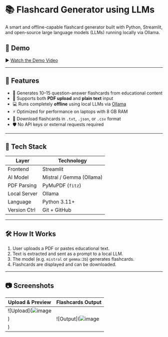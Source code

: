 # 📚 Flashcard Generator using LLMs

A smart and offline-capable flashcard generator built with Python, Streamlit, and open-source large language models (LLMs) running locally via Ollama.

## 🚀 Demo

▶️ [Watch the Demo Video](https://drive.google.com/file/d/1FW42fsWfDKKGLj3mzh0EsH86P6PZ38Ej/view?usp=sharing )

---

## 📌 Features

- 🧠 Generates 10–15 question-answer flashcards from educational content
- 📄 Supports both **PDF upload** and **plain text** input
- 💻 Runs completely **offline** using local LLMs via [Ollama](https://ollama.com)
- ⚡ Optimized for performance on laptops with 8 GB RAM
- 💾 Download flashcards in `.txt`, `.json`, or `.csv` format
- 🛡️ No API keys or external requests required

---

## 🧰 Tech Stack

| Layer        | Technology            |
|--------------|------------------------|
| Frontend     | Streamlit              |
| AI Model     | Mistral / Gemma (Ollama) |
| PDF Parsing  | PyMuPDF (`fitz`)       |
| Local Server | Ollama                 |
| Language     | Python 3.11+           |
| Version Ctrl | Git + GitHub           |

---

## 🛠️ How It Works

1. User uploads a PDF or pastes educational text.
2. Text is extracted and sent as a prompt to a local LLM.
3. The model (e.g. `mistral` or `gemma:2b`) generates flashcards.
4. Flashcards are displayed and can be downloaded.

---

## 📷 Screenshots

| Upload & Preview         | Flashcards Output             |
|--------------------------|-------------------------------|
| ![Upload](![image](https://github.com/user-attachments/assets/18b9000f-b4f5-43b7-be51-4d7864e7b51e)
) | ![Output](![image](https://github.com/user-attachments/assets/9395efe2-da72-4093-ab81-3d6766f6ab5c)
) |

